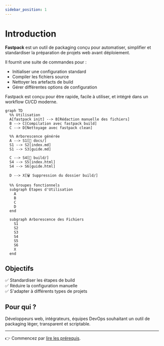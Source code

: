 ```yaml
---
sidebar_position: 1
---
```


# Introduction

**Fastpack** est un outil de packaging conçu pour automatiser, simplifier et standardiser la préparation de projets web avant déploiement.

Il fournit une suite de commandes pour :

- Initialiser une configuration standard
- Compiler les fichiers source
- Nettoyer les artefacts de build
- Gérer différentes options de configuration

Fastpack est conçu pour être rapide, facile à utiliser, et intégré dans un workflow CI/CD moderne.

```mermaid
graph TD
  %% Utilisation
  A[fastpack init] --> B[Rédaction manuelle des fichiers]
  B --> C[Compilation avec fastpack build]
  C --> D[Nettoyage avec fastpack clean]

  %% Arborescence générée
  A --> S1[📁 docs/]
  S1 --> S2[index.md]
  S1 --> S3[guide.md]

  C --> S4[📁 build/]
  S4 --> S5[index.html]
  S4 --> S6[guide.html]

  D --> X[🗑️ Suppression du dossier build/]

  %% Groupes fonctionnels
  subgraph Étapes d'Utilisation
    A
    B
    C
    D
  end

  subgraph Arborescence des Fichiers
    S1
    S2
    S3
    S4
    S5
    S6
    X
  end
```

## Objectifs

✅ Standardiser les étapes de build  
✅ Réduire la configuration manuelle  
✅ S'adapter à différents types de projets

## Pour qui ?

Développeurs web, intégrateurs, équipes DevOps souhaitant un outil de packaging léger, transparent et scriptable.

---

👉 Commencez par [lire les prérequis](install/prerequisites).
